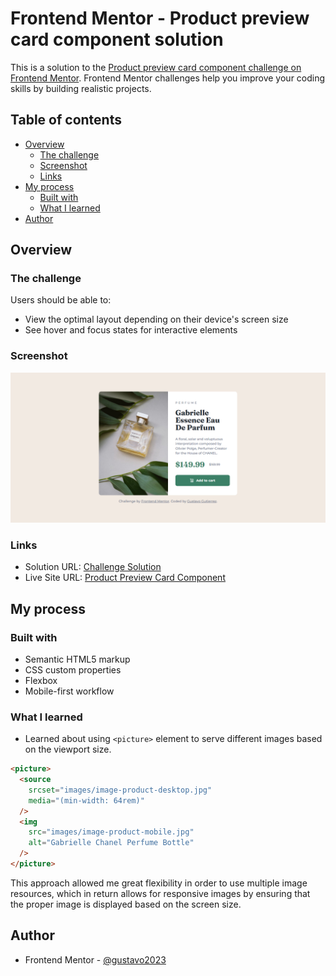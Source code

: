 # Frontend Mentor - Product preview card component solution

This is a solution to the [Product preview card component challenge on Frontend Mentor](https://www.frontendmentor.io/challenges/product-preview-card-component-GO7UmttRfa). Frontend Mentor challenges help you improve your coding skills by building realistic projects.

## Table of contents

- [Overview](#overview)
  - [The challenge](#the-challenge)
  - [Screenshot](#screenshot)
  - [Links](#links)
- [My process](#my-process)
  - [Built with](#built-with)
  - [What I learned](#what-i-learned)
- [Author](#author)

## Overview

### The challenge

Users should be able to:

- View the optimal layout depending on their device's screen size
- See hover and focus states for interactive elements

### Screenshot

![Live Site Screencapture](./images/live-site-screencapture.png)

### Links

- Solution URL: [Challenge Solution](https://www.frontendmentor.io/solutions/responsive-product-preview-card-component-CQ92W--ZhJ)
- Live Site URL: [Product Preview Card Component](https://gustavo2023.github.io/product-preview-card-component/)

## My process

### Built with

- Semantic HTML5 markup
- CSS custom properties
- Flexbox
- Mobile-first workflow

### What I learned

- Learned about using `<picture>` element to serve different images based on the viewport size.

```html
<picture>
  <source
    srcset="images/image-product-desktop.jpg"
    media="(min-width: 64rem)"
  />
  <img
    src="images/image-product-mobile.jpg"
    alt="Gabrielle Chanel Perfume Bottle"
  />
</picture>
```

This approach allowed me great flexibility in order to use multiple image resources, which in return allows for responsive images by ensuring that the proper image is displayed based on the screen size.

## Author

- Frontend Mentor - [@gustavo2023](https://www.frontendmentor.io/profile/gustavo2023)
